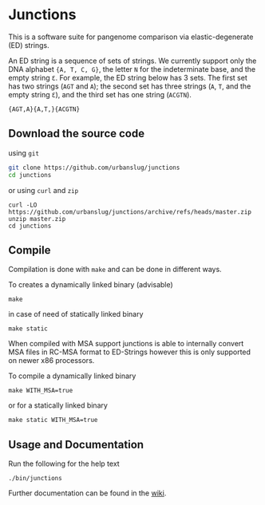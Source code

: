 # Junctions

This is a software suite for pangenome comparison via elastic-degenerate (ED) strings.

An ED string is a sequence of sets of strings. We currently support only the DNA alphabet `{A, T, C, G}`, the letter `N` for the indeterminate base, and the empty string `Ɛ`. For example, the ED string below has 3 sets. The first set has two strings (`AGT` and `A`); the second set has three strings (`A`, `T`, and the empty string `Ɛ`), and the third set has one string (`ACGTN`).

```
{AGT,A}{A,T,}{ACGTN}
```

## Download the source code
using `git`
```sh
git clone https://github.com/urbanslug/junctions
cd junctions
```

or using `curl` and `zip`
```
curl -LO https://github.com/urbanslug/junctions/archive/refs/heads/master.zip
unzip master.zip
cd junctions
```

## Compile

Compilation is done with `make` and can be done in different ways.

To creates a dynamically linked binary (advisable)
```
make
```

in case of need of statically linked binary
```
make static
```


When compiled with MSA support junctions is able to internally convert MSA 
files in RC-MSA format to ED-Strings however this is only supported on newer 
x86 processors.

To compile a dynamically linked binary
```
make WITH_MSA=true
```

or for a statically linked binary
```
make static WITH_MSA=true
```

## Usage and Documentation
Run the following for the help text

```
./bin/junctions
```

Further documentation can be found in the [wiki](https://github.com/urbanslug/junctions/wiki).

